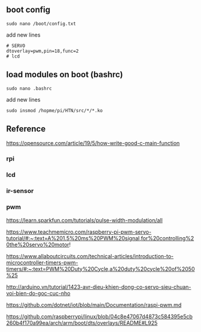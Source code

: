 ## boot config
```
sudo nano /boot/config.txt
```
add new lines
```
# SERVO
dtoverlay=pwm,pin=18,func=2 
# lcd

```

## load modules on boot (bashrc)
```
sudo nano .bashrc
```
add new lines
```
sudo insmod /hopme/pi/HTN/src/*/*.ko 
```

## Reference
https://opensource.com/article/19/5/how-write-good-c-main-function
### rpi
### lcd
### ir-sensor
### pwm 
https://learn.sparkfun.com/tutorials/pulse-width-modulation/all

https://www.teachmemicro.com/raspberry-pi-pwm-servo-tutorial/#:~:text=A%201.5%20ms%20PWM%20signal,for%20controlling%20the%20servo%20motor!

https://www.allaboutcircuits.com/technical-articles/introduction-to-microcontroller-timers-pwm-timers/#:~:text=PWM%20Duty%20Cycle,a%20duty%20cycle%20of%2050%25

http://arduino.vn/tutorial/1423-avr-dieu-khien-dong-co-servo-sieu-chuan-voi-bien-do-goc-cuc-nho

https://github.com/dotnet/iot/blob/main/Documentation/raspi-pwm.md

https://github.com/raspberrypi/linux/blob/04c8e47067d4873c584395e5cb260b4f170a99ea/arch/arm/boot/dts/overlays/README#L925

